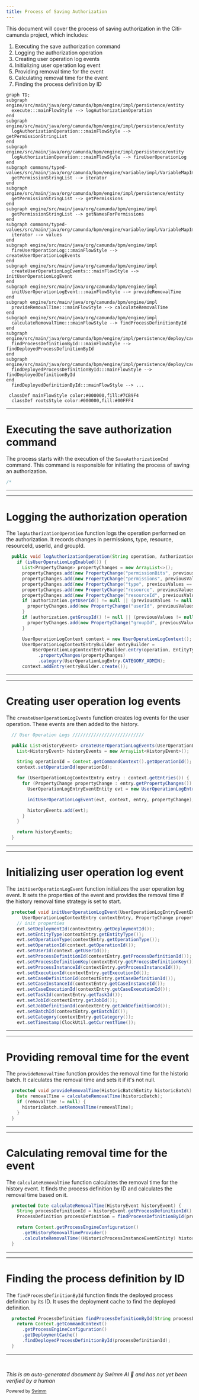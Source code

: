 ```yaml
---
title: Process of Saving Authorization
---
```

This document will cover the process of saving authorization in the Citi-camunda project, which includes:

1. Executing the save authorization command
2. Logging the authorization operation
3. Creating user operation log events
4. Initializing user operation log event
5. Providing removal time for the event
6. Calculating removal time for the event
7. Finding the process definition by ID

```mermaid
graph TD;
subgraph engine/src/main/java/org/camunda/bpm/engine/impl/persistence/entity
  execute:::mainFlowStyle --> logAuthorizationOperation
end
subgraph engine/src/main/java/org/camunda/bpm/engine/impl/persistence/entity
  logAuthorizationOperation:::mainFlowStyle --> getPermissionStringList
end
subgraph engine/src/main/java/org/camunda/bpm/engine/impl/persistence/entity
  logAuthorizationOperation:::mainFlowStyle --> fireUserOperationLog
end
subgraph commons/typed-values/src/main/java/org/camunda/bpm/engine/variable/impl/VariableMapImpl.java
  getPermissionStringList --> iterator
end
subgraph engine/src/main/java/org/camunda/bpm/engine/impl/persistence/entity
  getPermissionStringList --> getPermissions
end
subgraph engine/src/main/java/org/camunda/bpm/engine/impl
  getPermissionStringList --> getNamesForPermissions
end
subgraph commons/typed-values/src/main/java/org/camunda/bpm/engine/variable/impl/VariableMapImpl.java
  iterator --> values
end
subgraph engine/src/main/java/org/camunda/bpm/engine/impl
  fireUserOperationLog:::mainFlowStyle --> createUserOperationLogEvents
end
subgraph engine/src/main/java/org/camunda/bpm/engine/impl
  createUserOperationLogEvents:::mainFlowStyle --> initUserOperationLogEvent
end
subgraph engine/src/main/java/org/camunda/bpm/engine/impl
  initUserOperationLogEvent:::mainFlowStyle --> provideRemovalTime
end
subgraph engine/src/main/java/org/camunda/bpm/engine/impl
  provideRemovalTime:::mainFlowStyle --> calculateRemovalTime
end
subgraph engine/src/main/java/org/camunda/bpm/engine/impl
  calculateRemovalTime:::mainFlowStyle --> findProcessDefinitionById
end
subgraph engine/src/main/java/org/camunda/bpm/engine/impl/persistence/deploy/cache
  findProcessDefinitionById:::mainFlowStyle --> findDeployedProcessDefinitionById
end
subgraph engine/src/main/java/org/camunda/bpm/engine/impl/persistence/deploy/cache
  findDeployedProcessDefinitionById:::mainFlowStyle --> findDeployedDefinitionById
end
  findDeployedDefinitionById:::mainFlowStyle --> ...

 classDef mainFlowStyle color:#000000,fill:#7CB9F4
  classDef rootsStyle color:#000000,fill:#00FFF4
```

<SwmSnippet path="/engine/src/main/java/org/camunda/bpm/engine/impl/cmd/SaveAuthorizationCmd.java" line="1">

---

# Executing the save authorization command

The process starts with the execution of the `SaveAuthorizationCmd` command. This command is responsible for initiating the process of saving an authorization.

```java
/*
```

---

</SwmSnippet>

<SwmSnippet path="/engine/src/main/java/org/camunda/bpm/engine/impl/persistence/entity/UserOperationLogManager.java" line="719">

---

# Logging the authorization operation

The `logAuthorizationOperation` function logs the operation performed on the authorization. It records changes in permissions, type, resource, resourceId, userId, and groupId.

```java
  public void logAuthorizationOperation(String operation, AuthorizationEntity authorization, AuthorizationEntity previousValues) {
    if (isUserOperationLogEnabled()) {
      List<PropertyChange> propertyChanges = new ArrayList<>();
      propertyChanges.add(new PropertyChange("permissionBits", previousValues == null ? null : previousValues.getPermissions(), authorization.getPermissions()));
      propertyChanges.add(new PropertyChange("permissions", previousValues == null ? null : getPermissionStringList(previousValues), getPermissionStringList(authorization)));
      propertyChanges.add(new PropertyChange("type", previousValues == null ? null : previousValues.getAuthorizationType(), authorization.getAuthorizationType()));
      propertyChanges.add(new PropertyChange("resource", previousValues == null ? null : getResourceName(previousValues.getResourceType()), getResourceName(authorization.getResourceType())));
      propertyChanges.add(new PropertyChange("resourceId", previousValues == null ? null : previousValues.getResourceId(), authorization.getResourceId()));
      if (authorization.getUserId() != null || (previousValues != null && previousValues.getUserId() != null)) {
        propertyChanges.add(new PropertyChange("userId", previousValues == null ? null : previousValues.getUserId(), authorization.getUserId()));
      }
      if (authorization.getGroupId() != null || (previousValues != null && previousValues.getGroupId() != null)) {
        propertyChanges.add(new PropertyChange("groupId", previousValues == null ? null : previousValues.getGroupId(), authorization.getGroupId()));
      }

      UserOperationLogContext context = new UserOperationLogContext();
      UserOperationLogContextEntryBuilder entryBuilder =
          UserOperationLogContextEntryBuilder.entry(operation, EntityTypes.AUTHORIZATION)
            .propertyChanges(propertyChanges)
            .category(UserOperationLogEntry.CATEGORY_ADMIN);
      context.addEntry(entryBuilder.create());
```

---

</SwmSnippet>

<SwmSnippet path="/engine/src/main/java/org/camunda/bpm/engine/impl/history/producer/DefaultHistoryEventProducer.java" line="820">

---

# Creating user operation log events

The `createUserOperationLogEvents` function creates log events for the user operation. These events are then added to the history.

```java
  // User Operation Logs ///////////////////////////

  public List<HistoryEvent> createUserOperationLogEvents(UserOperationLogContext context) {
    List<HistoryEvent> historyEvents = new ArrayList<HistoryEvent>();

    String operationId = Context.getCommandContext().getOperationId();
    context.setOperationId(operationId);

    for (UserOperationLogContextEntry entry : context.getEntries()) {
      for (PropertyChange propertyChange : entry.getPropertyChanges()) {
        UserOperationLogEntryEventEntity evt = new UserOperationLogEntryEventEntity();

        initUserOperationLogEvent(evt, context, entry, propertyChange);

        historyEvents.add(evt);
      }
    }

    return historyEvents;
  }
```

---

</SwmSnippet>

<SwmSnippet path="/engine/src/main/java/org/camunda/bpm/engine/impl/history/producer/DefaultHistoryEventProducer.java" line="330">

---

# Initializing user operation log event

The `initUserOperationLogEvent` function initializes the user operation log event. It sets the properties of the event and provides the removal time if the history removal time strategy is set to start.

```java
  protected void initUserOperationLogEvent(UserOperationLogEntryEventEntity evt, UserOperationLogContext context,
      UserOperationLogContextEntry contextEntry, PropertyChange propertyChange) {
    // init properties
    evt.setDeploymentId(contextEntry.getDeploymentId());
    evt.setEntityType(contextEntry.getEntityType());
    evt.setOperationType(contextEntry.getOperationType());
    evt.setOperationId(context.getOperationId());
    evt.setUserId(context.getUserId());
    evt.setProcessDefinitionId(contextEntry.getProcessDefinitionId());
    evt.setProcessDefinitionKey(contextEntry.getProcessDefinitionKey());
    evt.setProcessInstanceId(contextEntry.getProcessInstanceId());
    evt.setExecutionId(contextEntry.getExecutionId());
    evt.setCaseDefinitionId(contextEntry.getCaseDefinitionId());
    evt.setCaseInstanceId(contextEntry.getCaseInstanceId());
    evt.setCaseExecutionId(contextEntry.getCaseExecutionId());
    evt.setTaskId(contextEntry.getTaskId());
    evt.setJobId(contextEntry.getJobId());
    evt.setJobDefinitionId(contextEntry.getJobDefinitionId());
    evt.setBatchId(contextEntry.getBatchId());
    evt.setCategory(contextEntry.getCategory());
    evt.setTimestamp(ClockUtil.getCurrentTime());
```

---

</SwmSnippet>

<SwmSnippet path="/engine/src/main/java/org/camunda/bpm/engine/impl/history/producer/DefaultHistoryEventProducer.java" line="1300">

---

# Providing removal time for the event

The `provideRemovalTime` function provides the removal time for the historic batch. It calculates the removal time and sets it if it's not null.

```java
  protected void provideRemovalTime(HistoricBatchEntity historicBatch) {
    Date removalTime = calculateRemovalTime(historicBatch);
    if (removalTime != null) {
      historicBatch.setRemovalTime(removalTime);
    }
  }
```

---

</SwmSnippet>

<SwmSnippet path="/engine/src/main/java/org/camunda/bpm/engine/impl/history/producer/DefaultHistoryEventProducer.java" line="1285">

---

# Calculating removal time for the event

The `calculateRemovalTime` function calculates the removal time for the history event. It finds the process definition by ID and calculates the removal time based on it.

```java
  protected Date calculateRemovalTime(HistoryEvent historyEvent) {
    String processDefinitionId = historyEvent.getProcessDefinitionId();
    ProcessDefinition processDefinition = findProcessDefinitionById(processDefinitionId);

    return Context.getProcessEngineConfiguration()
      .getHistoryRemovalTimeProvider()
      .calculateRemovalTime((HistoricProcessInstanceEventEntity) historyEvent, processDefinition);
  }
```

---

</SwmSnippet>

<SwmSnippet path="/engine/src/main/java/org/camunda/bpm/engine/impl/history/producer/DefaultHistoryEventProducer.java" line="1326">

---

# Finding the process definition by ID

The `findProcessDefinitionById` function finds the deployed process definition by its ID. It uses the deployment cache to find the deployed definition.

```java
  protected ProcessDefinition findProcessDefinitionById(String processDefinitionId) {
    return Context.getCommandContext()
      .getProcessEngineConfiguration()
      .getDeploymentCache()
      .findDeployedProcessDefinitionById(processDefinitionId);
  }
```

---

</SwmSnippet>

&nbsp;

*This is an auto-generated document by Swimm AI 🌊 and has not yet been verified by a human*

<SwmMeta version="3.0.0" repo-id="Z2l0aHViJTNBJTNBQ2l0aS1jYW11bmRhJTNBJTNBZ2lsYWRuYXZvdA==" repo-name="Citi-camunda" doc-type="flows"><sup>Powered by [Swimm](/)</sup></SwmMeta>
